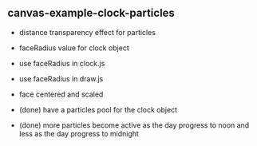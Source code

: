 ## canvas-example-clock-particles


* distance transparency effect for particles
* faceRadius value for clock object
* use faceRadius in clock.js
* use faceRadius in draw.js
* face centered and scaled


* (done) have a particles pool for the clock object
* (done) more particles become active as the day progress to noon and less as the day progress to midnight